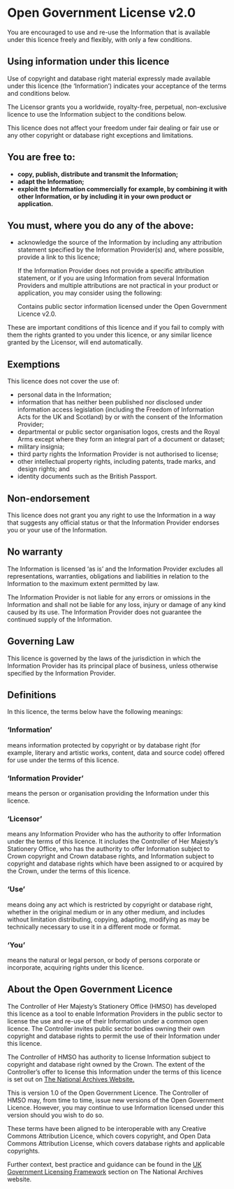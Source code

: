 # Open Government License v2.0

You are encouraged to use and re-use the Information that is available under this licence freely and flexibly, with only a few conditions.

## Using information under this licence

Use of copyright and database right material expressly made available under this licence (the ‘Information’) indicates your acceptance of the terms and conditions below.

The Licensor grants you a worldwide, royalty-free, perpetual, non-exclusive licence to use the Information subject to the conditions below.

This licence does not affect your freedom under fair dealing or fair use or any other copyright or database right exceptions and limitations.

## You are free to:

* **copy, publish, distribute and transmit the Information;**
* **adapt the Information;**
* **exploit the Information commercially for example, by combining it with other Information, or by including it in your own product or application.**

## You must, where you do any of the above:

* acknowledge the source of the Information by including any attribution statement specified by the Information Provider(s) and, where possible, provide a link to this licence;

    If the Information Provider does not provide a specific attribution statement, or if you are using Information from several Information Providers and multiple attributions are not practical in your product or application, you may consider using the following:

    Contains public sector information licensed under the Open Government Licence v2.0.

These are important conditions of this licence and if you fail to comply with them the rights granted to you under this licence, or any similar licence granted by the Licensor, will end automatically.

## Exemptions

This licence does not cover the use of:

* personal data in the Information;
* information that has neither been published nor disclosed under information access legislation (including the Freedom of Information Acts for the UK and Scotland) by or with the consent of the Information Provider;
* departmental or public sector organisation logos, crests and the Royal Arms except where they form an integral part of a document or dataset;
* military insignia;
* third party rights the Information Provider is not authorised to license;
* other intellectual property rights, including patents, trade marks, and design rights; and
* identity documents such as the British Passport.

## Non-endorsement

This licence does not grant you any right to use the Information in a way that suggests any official status or that the Information Provider endorses you or your use of the Information.

## No warranty

The Information is licensed ‘as is’ and the Information Provider excludes all representations, warranties, obligations and liabilities in relation to the Information to the maximum extent permitted by law.

The Information Provider is not liable for any errors or omissions in the Information and shall not be liable for any loss, injury or damage of any kind caused by its use. The Information Provider does not guarantee the continued supply of the Information.

## Governing Law

This licence is governed by the laws of the jurisdiction in which the Information Provider has its principal place of business, unless otherwise specified by the Information Provider.

## Definitions

In this licence, the terms below have the following meanings:

### ‘Information’
means information protected by copyright or by database right (for example, literary and artistic works, content, data and source code) offered for use under the terms of this licence.

### ‘Information Provider’
means the person or organisation providing the Information under this licence.

### ‘Licensor’ 
means any Information Provider who has the authority to offer Information under the terms of this licence. It includes the Controller of Her Majesty’s Stationery Office, who has the authority to offer Information subject to Crown copyright and Crown database rights, and Information subject to copyright and database rights which have been assigned to or acquired by the Crown, under the terms of this licence.

### ‘Use’ 
means doing any act which is restricted by copyright or database right, whether in the original medium or in any other medium, and includes without limitation distributing, copying, adapting, modifying as may be technically necessary to use it in a different mode or format.

### ‘You’
means the natural or legal person, or body of persons corporate or incorporate, acquiring rights under this licence.

## About the Open Government Licence

The Controller of Her Majesty’s Stationery Office (HMSO) has developed this licence as a tool to enable Information Providers in the public sector to license the use and re-use of their Information under a common open licence. The Controller invites public sector bodies owning their own copyright and database rights to permit the use of their Information under this licence.

The Controller of HMSO has authority to license Information subject to copyright and database right owned by the Crown. The extent of the Controller’s offer to license this Information under the terms of this licence is set out on [The National Archives Website.](http://www.nationalarchives.gov.uk/information-management/government-licensing/the-framework.htm)

This is version 1.0 of the Open Government Licence. The Controller of HMSO may, from time to time, issue new versions of the Open Government Licence. However, you may continue to use Information licensed under this version should you wish to do so.

These terms have been aligned to be interoperable with any Creative Commons Attribution Licence, which covers copyright, and Open Data Commons Attribution License, which covers database rights and applicable copyrights.

Further context, best practice and guidance can be found in the [UK Government Licensing Framework](http://www.nationalarchives.gov.uk/information-management/re-using-public-sector-information/re-use-and-licensing/ukglf/) section on The National Archives website.
